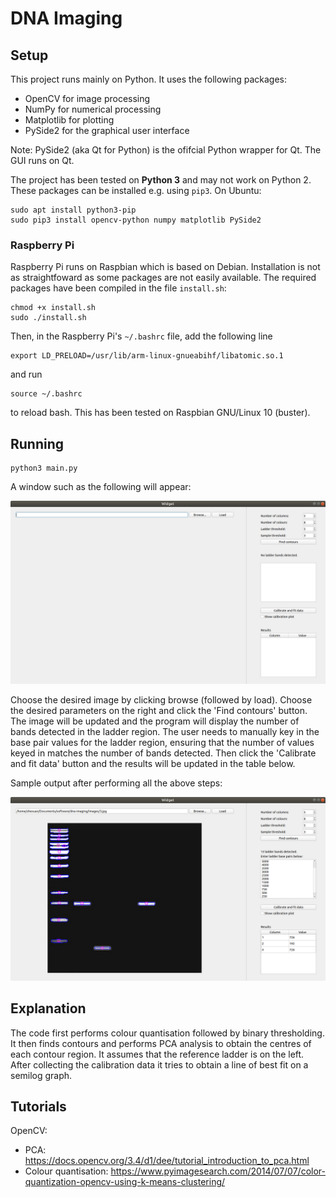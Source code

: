 # DNA Imaging

## Setup

This project runs mainly on Python. It uses the following packages:

* OpenCV for image processing
* NumPy for numerical processing
* Matplotlib for plotting
* PySide2 for the graphical user interface

Note: PySide2 (aka Qt for Python) is the ofifcial Python wrapper for Qt. The GUI runs on Qt.

The project has been tested on **Python 3** and may not work on Python 2.
These packages can be installed e.g. using `pip3`. On Ubuntu:

```
sudo apt install python3-pip
sudo pip3 install opencv-python numpy matplotlib PySide2
```

### Raspberry Pi

Raspberry Pi runs on Raspbian which is based on Debian. Installation is not as straightfoward as some packages are not easily available. The required packages have been compiled in the file `install.sh`:

```
chmod +x install.sh
sudo ./install.sh
```

Then, in the Raspberry Pi's `~/.bashrc` file, add the following line

```
export LD_PRELOAD=/usr/lib/arm-linux-gnueabihf/libatomic.so.1
```

and run

```
source ~/.bashrc
```

to reload bash. This has been tested on Raspbian GNU/Linux 10 (buster).

## Running

```
python3 main.py
```

A window such as the following will appear:

![Widget](images/widget1.png)

Choose the desired image by clicking browse (followed by load). Choose the desired parameters on the right and click
the 'Find contours' button. The image will be updated and the program will display the number of bands detected in the
ladder region. The user needs to manually key in the base pair values for the ladder region, ensuring that the number
of values keyed in matches the number of bands detected. Then click the 'Calibrate and fit data' button and the results
will be updated in the table below.

Sample output after performing all the above steps:

![Widget](images/widget2.png)

## Explanation

The code first performs colour quantisation followed by binary thresholding.
It then finds contours and performs PCA analysis to obtain the centres of each contour region.
It assumes that the reference ladder is on the left.
After collecting the calibration data it tries to obtain a line of best fit on a semilog graph.

## Tutorials

OpenCV:

* PCA: https://docs.opencv.org/3.4/d1/dee/tutorial_introduction_to_pca.html
* Colour quantisation: https://www.pyimagesearch.com/2014/07/07/color-quantization-opencv-using-k-means-clustering/

